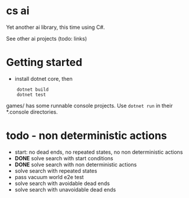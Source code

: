 # cs ai

Yet another ai library, this time using C#.

See other ai projects (todo: links)

# Getting started

- install dotnet core, then

```
    dotnet build
    dotnet test
```

games/ has some runnable console projects. Use `dotnet run`
in their *.console directories.

# todo - non deterministic actions

- start: no dead ends, no repeated states, no non
  deterministic actions
- **DONE** solve search with start conditions
- **DONE** solve search with non deterministic actions
- solve search with repeated states
- pass vacuum world e2e test
- solve search with avoidable dead ends
- solve search with unavoidable dead ends